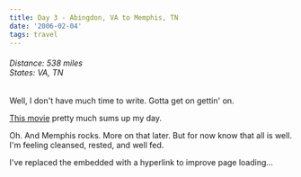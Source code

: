 ```yaml
---
title: Day 3 - Abingdon, VA to Memphis, TN
date: '2006-02-04'
tags: travel
---
```


<h6>Distance: 538 miles<br/>
States: VA, TN</h6>
<p>Well, I don't have much time to write.  Gotta get on gettin' on.</p>
<p><a href="http://www.sophiant.com/images/MVI_3349.avi">This movie</a> pretty much sums up my day.</p>
<p>Oh.  And Memphis rocks.  More on that later.  But for now know that all is well. I'm feeling cleansed, rested, and well fed.</p>
<p>I've replaced the embedded with a hyperlink to improve page loading...</p>
